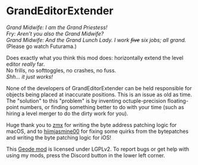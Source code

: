 # GrandEditorExtender
*Grand Midwife: I am the Grand Priestess!*\
*Fry: Aren't you also the Grand Midwife?*\
*Grand Midwife: And the Grand Lunch Lady. I work ~~five~~ six jobs; all grand.*\
<co>(Please go watch Futurama.)</c>

Does exactly what you think this mod does: horizontally extend the level editor *really* far.\
No frills, no softtoggles, no crashes, no fuss.\
<cy>*Shh... it just works!*</c>

<c-ff0000>None of the developers of GrandEditorExtender can be held responsible for objects being placed at inaccurate positions.</c> <c-ffff00>This is an issue as old as time. The "solution" to this "problem" is by inventing octuple-precision floating-point numbers, or finding something better to do with your time (such as hiring a level merger to do the dirty work for you).</c>

Huge thank you to [zmx](https://github.com/qimiko) for writing the byte address patching logic for macOS, and to [hiimjasmine00](https://github.com/hiimjasmine00) for fixing some quirks from the bytepatches and writing the byte patching logic for iOS!

This [Geode mod](https://geode-sdk.org) is licensed under LGPLv2. To report bugs or get help with using my mods, press the Discord button in the lower left corner.
